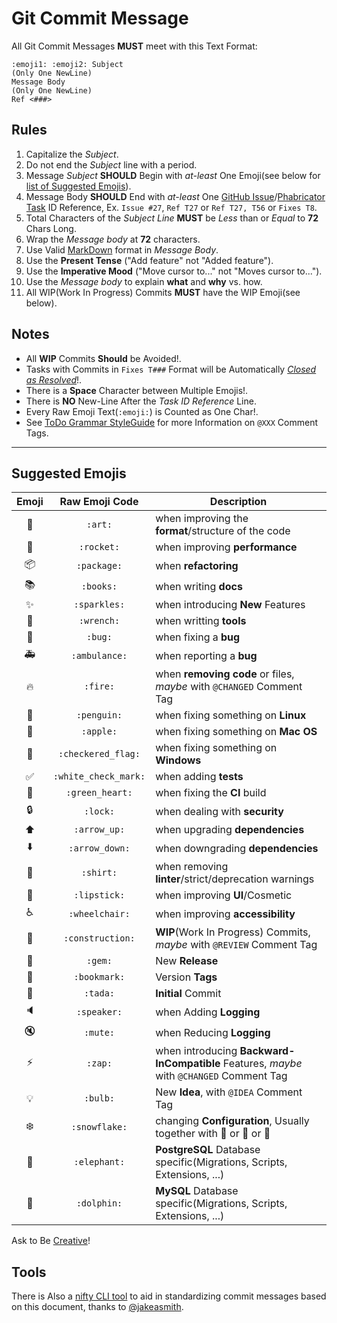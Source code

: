 Git Commit Message
==================

All Git Commit Messages **MUST** meet with this Text Format:
```
:emoji1: :emoji2: Subject
(Only One NewLine)
Message Body
(Only One NewLine)
Ref <###>
```

Rules
-----
1. Capitalize the _Subject_.
2. Do not end the _Subject_ line with a period.
3. Message _Subject_ **SHOULD** Begin with _at-least_ One Emoji(see below for [list of Suggested Emojis](#suggested-emojis)).
4. Message Body **SHOULD** End with _at-least_ One [GitHub Issue](https://github.com/features#issues)/[Phabricator Task](http://phacility.com/phabricator/maniphest/) ID Reference, Ex. `Issue #27`, `Ref T27` or `Ref T27, T56` or `Fixes T8`.
5. Total Characters of the _Subject Line_ **MUST** be _Less_ than or _Equal_ to **72** Chars Long.
6. Wrap the _Message body_ at **72** characters.
7. Use Valid [MarkDown](https://daringfireball.net/projects/markdown/basics) format in _Message Body_.
8. Use the **Present Tense** ("Add feature" not "Added feature").
9. Use the **Imperative Mood** ("Move cursor to..." not "Moves cursor to...").
10. Use the _Message body_ to explain **what** and **why** vs. how.
11. All WIP(Work In Progress) Commits **MUST** have the WIP Emoji(see below).

Notes
-----
+ All **WIP** Commits **Should** be Avoided!.
+ Tasks with Commits in `Fixes T###` Format will be Automatically [_Closed as Resolved_](https://help.github.com/articles/closing-issues-via-commit-messages/)!.
+ There is a **Space** Character between Multiple Emojis!.
+ There is **NO** New-Line After the _Task ID Reference_ Line.
+ Every Raw Emoji Text(`:emoji:`) is Counted as One Char!.
+ See [ToDo Grammar StyleGuide](https://github.com/slashsBin/styleguide-todo-grammar) for more Information on `@XXX` Comment Tags.

---

Suggested Emojis
----------------

| Emoji | Raw Emoji Code | Description |
|:---:|:---:|---|
| :art: | `:art:` | when improving the **format**/structure of the code |
| :rocket: | `:rocket:` | when improving **performance** |
| :package: | `:package:` | when **refactoring** |
| :books: | `:books:` | when writing **docs** |
| :sparkles: | `:sparkles:` | when introducing **New** Features |
| :wrench: | `:wrench:` | when writting **tools** |
| :bug: | `:bug:` | when fixing a **bug** |
| :ambulance: | `:ambulance:` | when reporting a **bug** |
| :fire: | `:fire:` | when **removing code** or files, _maybe_ with `@CHANGED` Comment Tag |
| :penguin: | `:penguin:` | when fixing something on **Linux** |
| :apple: | `:apple:` | when fixing something on **Mac OS** |
| :checkered_flag: | `:checkered_flag:` | when fixing something on **Windows** |
| :white_check_mark: | `:white_check_mark:` | when adding **tests** |
| :green_heart: | `:green_heart:` | when fixing the **CI** build |
| :lock: | `:lock:` | when dealing with **security** |
| :arrow_up: | `:arrow_up:` | when upgrading **dependencies** |
| :arrow_down: | `:arrow_down:` | when downgrading **dependencies** |
| :shirt: | `:shirt:` | when removing **linter**/strict/deprecation warnings |
| :lipstick: | `:lipstick:` | when improving **UI**/Cosmetic |
| :wheelchair: | `:wheelchair:` | when improving **accessibility** |
| :construction: | `:construction:` | **WIP**(Work In Progress) Commits, _maybe_ with `@REVIEW` Comment Tag |
| :gem: | `:gem:` | New **Release** |
| :bookmark: | `:bookmark:` | Version **Tags** |
| :tada: | `:tada:` | **Initial** Commit |
| :speaker: | `:speaker:` | when Adding **Logging** |
| :mute: | `:mute:` | when Reducing **Logging** |
| :zap: | `:zap:` | when introducing **Backward-InCompatible** Features, _maybe_ with `@CHANGED` Comment Tag |
| :bulb: | `:bulb:` | New **Idea**, with `@IDEA` Comment Tag |
| :snowflake: | `:snowflake:` | changing **Configuration**, Usually together with :penguin: or :ribbon: or :rocket: |
| :elephant: | `:elephant:` | **PostgreSQL** Database specific(Migrations, Scripts, Extensions, ...)  |
| :dolphin: | `:dolphin:` | **MySQL** Database specific(Migrations, Scripts, Extensions, ...) |

Ask to Be [Creative](http://www.emoji-cheat-sheet.com/)!

Tools
-----
There is Also a [nifty CLI tool](https://github.com/jakeasmith/commit) to aid in standardizing commit messages based on this document, thanks to [@jakeasmith](https://github.com/jakeasmith).
